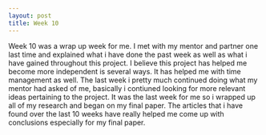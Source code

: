 ```yaml
---
layout: post
title: Week 10
---
```


Week 10 was a wrap up week for me. I met with my mentor and partner one last time and explained what i have done the past week as well as what i have gained throughout this project. I believe this project has helped me become more independent is several ways. It has helped me with time management as well. The last week i pretty much continued doing what my mentor had asked of me, basically i contiuned looking for more relevant ideas pertaining to the project. It was the last week for me so i wrapped up all of my research and began on my final paper. The articles that i have found over the last 10 weeks have really helped me come up with conclusions especially for my final paper.
